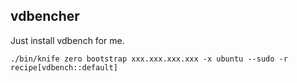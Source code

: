 ## vdbencher

Just install vdbench for me.

```
./bin/knife zero bootstrap xxx.xxx.xxx.xxx -x ubuntu --sudo -r recipe[vdbench::default]
```

